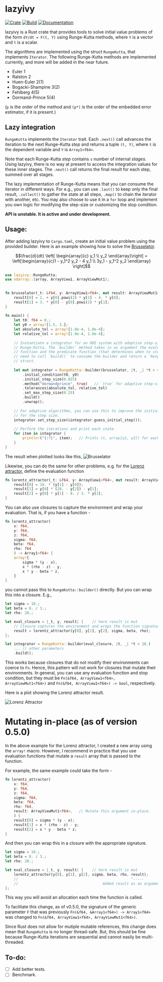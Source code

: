 # lazyivy

[![Crate](https://img.shields.io/crates/v/lazyivy)](https://crates.io/crates/lazyivy)
[![Build](https://github.com/ysar/lazyivy/actions/workflows/build.yml/badge.svg)](https://github.com/ysar/lazyivy/actions/workflows/build.yml)
[![Documentation](https://img.shields.io/docsrs/lazyivy/latest)](https://docs.rs/lazyivy/latest/lazyivy/)

lazyivy is a Rust crate that provides tools to solve initial value problems of 
the form `dY/dt = F(t, Y)` using Runge-Kutta methods, where `Y` is a vector 
and `t` is a scalar.

The algorithms are implemented using the struct `RungeKutta`, that implements 
`Iterator`. The following Runge-Kutta methods are implemented currently, and 
more will be added in the near future.  
- Euler 1
- Ralston 2
- Huen-Euler 2(1)
- Bogacki-Shampine 3(2)
- Fehlberg 4(5)
- Dormand-Prince 5(4)

(`p` is the order of the method and `(p*)` is the order of the embedded 
error estimator, if it is present.)

## Lazy integration
`RungeKutta` implements the `Iterator` trait. Each `.next()` call advances the 
iteration to the next Runge-Kutta *step* and returns a tuple `(t, Y)`, where 
`t` is the dependent variable and `Y` is `Array1<f64>`. 

Note that each Runge-Kutta *step* contains `s` number of internal *stages*. 
Using lazyivy, there is no way at present to access the integration values for 
these inner stages. The `.next()` call returns the final result for each step, 
summed over all stages.

The lazy implementation of Runge-Kutta means that you can consume the iterator 
in different ways. For e.g., you can use `.last()` to keep only the final 
result, `.collect()` to gather the state at all steps, `.map()` to chain the 
iterator with another, etc. You may also choose to use it in a `for` loop and 
implement you own logic for modifying the step-size or customizing the stop 
condition.

**API is unstable. It is active and under development.**

## Usage: 

After adding lazyivy to `Cargo.toml`, create an initial value problem using 
the provided builder. Here is an example 
showing how to solve the [Brusselator](https://en.wikipedia.org/wiki/Brusselator). 

```math 
\frac{d}{dt} \left[ \begin{array}{c}
 y_1 \\ y_2 \end{array}\right] = \left[\begin{array}{c}1 - y_1^2 y_2 - 4 y_1 
 \\ 3y_1 - y_1^2 y_2 \end{array} \right]
```

```rust
use lazyivy::RungeKutta;
use ndarray::{array, ArrayView1, ArrayViewMut1};
 
 
fn brusselator(_t: &f64, y: ArrayView1<f64>, mut result: ArrayViewMut1<f64>) {
    result[0] = 1. + y[0].powi(2) * y[1] - 4. * y[0];
    reuslt[1] = 3. * y[0] - y[0].powi(2) * y[1];
}
 
fn main() {
    let t0: f64 = 0.;
    let y0 = array![1.5, 3.];
    let absolute_tol = array![1.0e-4, 1.0e-4];
    let relative_tol = array![1.0e-4, 1.0e-4];
 
    // Instantiate a integrator for an ODE system with adaptive step-size 
    // Runge-Kutta. The `builder` method takes in as argument the evaluation
    // function and the predicate function (that determines when to stop). You
    // need to call `build()` to consume the builder and return a `RungeKutta`
    // struct.
 
    let mut integrator = RungeKutta::builder(brusselator, |t, _| *t > 40.)
        .initial_condition(t0, y0)
        .initial_step_size(0.025)
        .method("dormandprince", true)   // `true` for adaptive step-size
        .tolerances(absolute_tol, relative_tol)
        .set_max_step_size(0.25)
        .build()
        .unwrap();
 
    // For adaptive algorithms, you can use this to improve the initial guess 
    // for the step size.
    integrator.set_step_size(&integrator.guess_initial_step());
 
    // Perform the iterations and print each state.
    for item in integrator {
        println!("{:?}", item);   // Prints (t, array[y1, y2]) for each step.
    }
}
```
The result when plotted looks like this, 
![Brusselator](https://raw.githubusercontent.com/ysar/lazyivy/main/examples/images/brusselator.png)

Likewise, you can do the same for other problems, e.g. for the 
[Lorenz attractor](https://en.wikipedia.org/wiki/Lorenz_system),
define the evaluation function

```rust
fn lorentz_attractor(_t: &f64, y: ArrayView1<f64>, mut result: ArrayViewMut1<f64>) {
    result[0] = 10. * (y[1] - y[0]);
    result[1] = y[0] * (28. - y[2]) - y[1];
    result[2] = y[0] * y[1] - 8. / 3. * y[2];
}
```

You can also use closures to capture the environment and wrap your evaluation. 
That is, if you have a function - 

```rust
fn lorentz_attractor(
    x: f64, 
    y: f64, 
    z: f64, 
    sigma: f64, 
    beta: f64,
    rho: f64
    ) -> Array1<f64> {
    array![
        sigma * (y - x),
        x * (rho - z) - y,
        x * y - beta * z,
    ]
}
```
you cannot pass this to `RungeKutta::builder()` directly. But you can wrap this 
into a closure. E.g.,

```rust
let sigma = 10.;
let beta = 8. / 3.;
let rho: 28.;

let eval_closure = |_t, y, result| {    // here result is mut
    // Closure captures the environment and wraps the function signature
    result = lorentz_attractor(y[0], y[1], y[2], sigma, beta, rho);
};

let integrator = RungeKutta::builder(eval_closure, |t, _| *t > 20.)
    ... // other parameters
    .build();
```
This works because closures that do not modify their environments can coerce to 
`Fn`. Hence, this pattern will not work for closures that mutate their 
environments. In general, you can use any evaluation function and stop condition,
but they must be `Fn(&f64, ArrayView1<f64>, ArrayViewMut1<f64>)` and 
`Fn(&f64, ArrayView1<f64>) -> bool`, respectively.

Here is a plot showing the Lorenz attractor result.

![Lorenz Attractor](https://raw.githubusercontent.com/ysar/lazyivy/main/examples/images/lorenzattractor.png)

# Mutating in-place (as of version 0.5.0)
In the above example for the Lorenz attractor, I created a new array using the 
`array!` macro. However, I recommend in practice that you use evaluation 
functions that mutate a `result` array that is passed to the function. 

For example, the same example could take the form - 

```rust
fn lorentz_attractor(
    x: f64, 
    y: f64, 
    z: f64, 
    sigma: f64, 
    beta: f64,
    rho: f64,
    result: ArrayViewMut1<f64>,   // Mutate this argument in-place.
    ) {
    result[0] = sigma * (y - x);
    result[1] = x * (rho - z) - y;
    result[2] = x * y - beta * z;
}
```
And then you can wrap this in a closure with the appropriate signature.

```rust
let sigma = 10.;
let beta = 8. / 3.;
let rho: 28.;

let eval_closure = |_t, y, result| {    // here result is mut
    lorentz_attractor(y[0], y[1], y[2], sigma, beta, rho, result);
    //                                                    ^-----
    //                                       Added result as an argument
};
```
This way you will avoid an allocation each time the function is called. 

To facilitate this change, as of v0.5.0, the signature of the generic parameter `F`
that was previously `Fn(&f64, &Array1<f64>) -> Array1<f64>` was changed to 
`Fn(&f64, ArrayView1<f64>, ArrayViewMut1<f64>)`. 

Since Rust does not allow for mutiple mutable references, this change does mean 
that `RungeKutta` is no longer thread-safe. But, this should be fine because 
Runge-Kutta iterations are sequential and cannot easily be multi-threaded. 

## To-do:
- [ ] Add better tests.
- [ ] Benchmark.
